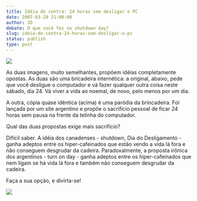 ```yaml
---
title: Idéia do contra: 24 horas sem desligar o PC
date: 2007-03-20 21:00:00
author: JD
debate: O que você fez no shutdown day?
slug: ideia-do-contra-24-horas-sem-desligar-o-pc
status: publish 
type: post
---
```


[![](http://www.hacela.com.ar/Shutdown%20Day_archivos/isd_en.gif)](http://www.hacela.com.ar/index-en.php?pag=0)  
  
As duas imagens, muito semelhantes, propõem idéias completamente opostas. As duas são uma bricadeira internética: a original, abaixo, pede que você desligue o computador e vá fazer qualquer outra coisa neste sábado, dia 24. Vá viver a vida ao noemal, de novo, pelo menos por um dia.  
  
A outra, cópia quase idêntica (acima) é uma paródia da brincadeira. Foi lançada por um site argentino e propõe o sacrifício pessoal de ficar 24 horas sem pausa na frente da telinha do computador.  
  
Qual das duas propostas exige mais sacrifício?  
  
Difícil saber. A idéia dos canadenses - shutdown, Dia do Desligamento - ganha adeptos entre os hiper-cafeinados que estão vendo a vida lá fora e não conseguem desgrudar da cadeira. Paradoxalmente, a proposta irônica dos argentinos - turn on day - ganha adeptos entre os hiper-cafeinados que nem ligam se há vida lá fora e também não conseguem desgrudar da cadeira.  
  
Faça a sua opção, e divirta-se!  
  
[![](http://www.shutdownday.org/images/isd_en.gif)](http://www.shutdownday.org/?clear&flng=1&lng=en)  
  


